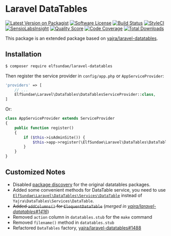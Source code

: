# Laravel DataTables

[![Latest Version on Packagist](https://img.shields.io/packagist/v/elfsundae/laravel-datatables.svg?style=flat-square)](https://packagist.org/packages/elfsundae/laravel-datatables)
[![Software License](https://img.shields.io/badge/license-MIT-brightgreen.svg?style=flat-square)](LICENSE.md)
[![Build Status](https://img.shields.io/travis/ElfSundae/laravel-datatables/master.svg?style=flat-square)](https://travis-ci.org/ElfSundae/laravel-datatables)
[![StyleCI](https://styleci.io/repos/94647284/shield)](https://styleci.io/repos/94647284)
[![SensioLabsInsight](https://img.shields.io/sensiolabs/i/6fe19cb9-8907-46f6-9f06-644c8bfb5f94.svg?style=flat-square)](https://insight.sensiolabs.com/projects/6fe19cb9-8907-46f6-9f06-644c8bfb5f94)
[![Quality Score](https://img.shields.io/scrutinizer/g/ElfSundae/laravel-datatables.svg?style=flat-square)](https://scrutinizer-ci.com/g/ElfSundae/laravel-datatables)
[![Code Coverage](https://img.shields.io/scrutinizer/coverage/g/ElfSundae/laravel-datatables/master.svg?style=flat-square)](https://scrutinizer-ci.com/g/ElfSundae/laravel-datatables/?branch=master)
[![Total Downloads](https://img.shields.io/packagist/dt/elfsundae/laravel-datatables.svg?style=flat-square)](https://packagist.org/packages/elfsundae/laravel-datatables)

This package is an extended package based on [yajra/laravel-datatables](https://github.com/yajra/laravel-datatables).

## Installation

```sh
$ composer require elfsundae/laravel-datatables
```

Then register the service provider in `config/app.php` or `AppServiceProvider`:

```php
'providers' => [
    // ...
    ElfSundae\Laravel\DataTables\DataTablesServiceProvider::class,
]
```

Or:

```php
class AppServiceProvider extends ServiceProvider
{
    public function register()
    {
        if ($this->isAdminSite()) {
            $this->app->register(\ElfSundae\Laravel\DataTables\DataTablesServiceProvider::class);
        }
    }
}
```

## Customized Notes

- Disabled [package discovery](https://laravel.com/docs/5.5/packages#package-discovery) for the original datatables packages.
- Added some convenient methods for DataTable service, you need to use [`ElfSundae\Laravel\DataTables\Services\DataTable`](src/Services/DataTable.php) instead of `Yajra\DataTables\Services\DataTable`.
- ~~Added `addColumns()` for `EloquentDataTable`~~ (_merged in [yajra/laravel-datatables#1416](https://github.com/yajra/laravel-datatables/pull/1416)_)
- Removed `action` column in `datatables.stub` for the `make` command
- Removed `filename()` method in `datatables.stub`
- Refactored `DataTables` factory, [yajra/laravel-datatables#1488](https://github.com/yajra/laravel-datatables/pull/1488)
